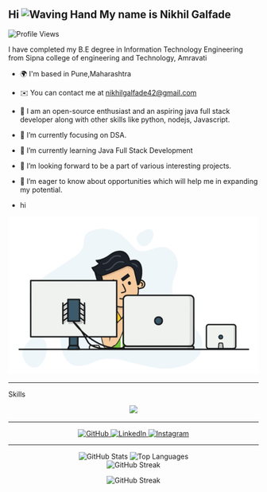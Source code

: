 
## Hi ![Waving Hand](https://user-images.githubusercontent.com/18350557/176309783-0785949b-9127-417c-8b55-ab5a4333674e.gif) My name is Nikhil Galfade
![Profile Views](https://komarev.com/ghpvc/?username=nikhilgalfade&color=blue)

I have completed my B.E degree in Information Technology Engineering from Sipna college of engineering and Technology, Amravati

- 🌍 I'm based in Pune,Maharashtra
  
- ✉️ You can contact me at nikhilgalfade42@gmail.com
  
- 🧠 I am an open-source enthusiast and an aspiring java full stack developer along with other skills like python, nodejs, Javascript.
  
- 🌱 I’m currently focusing on DSA.
  
- 🌱 I’m currently learning Java Full Stack Development
  
- 👯 I’m looking forward to be a part of various interesting projects.
  
- 🤝 I’m eager to know about opportunities which will help me in expanding my potential.
- hi



<p align="center">
  <img src="https://raw.githubusercontent.com/rahulvarma5297/rahulvarma5297/refs/heads/main/hadder.gif" alt="Animated Header">
</p>

_________________________________________________________________________________________________________________________________

Skills

<p align="center">
  <a href="https://skillicons.dev">
    <img src="https://skillicons.dev/icons?i=java,spring,python,html,css,tailwind,js,react,vscode,idea,postgres,git" />
  </a>
</p>

_________________________________________________________________________________________________________________________________

<p align="center">
  <a href="https://github.com/nikhilgalfade" target="_blank">
    <img src="https://skillicons.dev/icons?i=github" alt="GitHub" />
  </a>
  <a href="https://www.linkedin.com/in/nikhil-galfade-a0a08a253/" target="_blank">
    <img src="https://skillicons.dev/icons?i=linkedin" alt="LinkedIn" />
  </a>
  <a href="https://instagram.com/your-instagram-username" target="_blank">
    <img src="https://skillicons.dev/icons?i=instagram" alt="Instagram" />
  </a>
</p>

_________________________________________________________________________________________________________________________________


<div align="center">
  <img src="https://github-readme-stats.vercel.app/api?username=nikhilgalfade&show_icons=true&theme=default" alt="GitHub Stats" height="165" />
  <img src="https://github-readme-stats.vercel.app/api/top-langs/?username=nikhilgalfade&layout=compact&theme=default" alt="Top Languages" height="165" />
</div>

<div align="center">
  <img src="https://streak-stats.demolab.com/?user=nikhilgalfade&theme=default" alt="GitHub Streak" height="165" />
</div>

<p align="center">
  <img src="https://github-readme-streak-stats.herokuapp.com/?user=YOUR_USERNAME&theme=radical" alt="GitHub Streak" />
</p>


